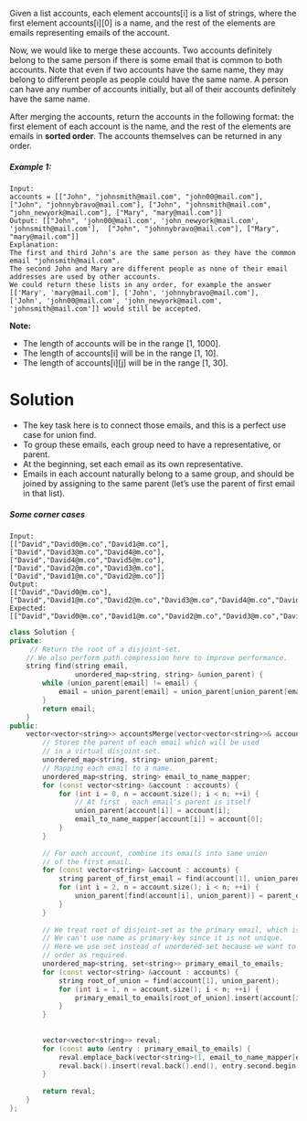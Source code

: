Given a list accounts, each element accounts[i] is a list of strings, where the first element accounts[i][0] is a name, and the rest of the elements are emails representing emails of the account.

Now, we would like to merge these accounts. Two accounts definitely belong to the same person if there is some email that is common to both accounts. Note that even if two accounts have the same name, they may belong to different people as people could have the same name. A person can have any number of accounts initially, but all of their accounts definitely have the same name.

After merging the accounts, return the accounts in the following format: the first element of each account is the name, and the rest of the elements are emails in __sorted order__. The accounts themselves can be returned in any order.

##### Example 1:

```
Input: 
accounts = [["John", "johnsmith@mail.com", "john00@mail.com"], ["John", "johnnybravo@mail.com"], ["John", "johnsmith@mail.com", "john_newyork@mail.com"], ["Mary", "mary@mail.com"]]
Output: [["John", 'john00@mail.com', 'john_newyork@mail.com', 'johnsmith@mail.com'],  ["John", "johnnybravo@mail.com"], ["Mary", "mary@mail.com"]]
Explanation: 
The first and third John's are the same person as they have the common email "johnsmith@mail.com".
The second John and Mary are different people as none of their email addresses are used by other accounts.
We could return these lists in any order, for example the answer [['Mary', 'mary@mail.com'], ['John', 'johnnybravo@mail.com'], 
['John', 'john00@mail.com', 'john_newyork@mail.com', 'johnsmith@mail.com']] would still be accepted.
```

__Note:__

* The length of accounts will be in the range [1, 1000].
* The length of accounts[i] will be in the range [1, 10].
* The length of accounts[i][j] will be in the range [1, 30].

# Solution

* The key task here is to connect those emails, and this is a perfect use case for union find.  
* To group these emails, each group need to have a representative, or parent.  
* At the beginning, set each email as its own representative.  
* Emails in each account naturally belong to a same group, and should be joined by assigning to the same parent (let’s use the parent of first email in that list).  


##### Some corner cases

```
Input:
[["David","David0@m.co","David1@m.co"],["David","David3@m.co","David4@m.co"],["David","David4@m.co","David5@m.co"],["David","David2@m.co","David3@m.co"],["David","David1@m.co","David2@m.co"]]
Output:
[["David","David0@m.co"],["David","David1@m.co","David2@m.co","David3@m.co","David4@m.co","David5@m.co"]]
Expected:
[["David","David0@m.co","David1@m.co","David2@m.co","David3@m.co","David4@m.co","David5@m.co"]]
```

```cpp
class Solution {
private:
     // Return the root of a disjoint-set.
    // We also perform path compression here to improve performance.
    string find(string email,
                unordered_map<string, string> &union_parent) {
        while (union_parent[email] != email) {
            email = union_parent[email] = union_parent[union_parent[email]];
        }
        return email;
    }
public:
    vector<vector<string>> accountsMerge(vector<vector<string>>& accounts) {
        // Stores the parent of each email which will be used 
        // in a virtual disjoint-set.
        unordered_map<string, string> union_parent;
        // Mapping each email to a name.
        unordered_map<string, string> email_to_name_mapper;
        for (const vector<string> &account : accounts) {
            for (int i = 0, n = account.size(); i < n; ++i) {
                // At first , each email's parent is itself
                union_parent[account[i]] = account[i];
                email_to_name_mapper[account[i]] = account[0];
            }
        }
        
        // For each account, combine its emails into same union
        // of the first email.
        for (const vector<string> &account : accounts) {
            string parent_of_first_email = find(account[1], union_parent);
            for (int i = 2, n = account.size(); i < n; ++i) {
                union_parent[find(account[i], union_parent)] = parent_of_first_email;
            }
        }
        
        // We treat root of disjoint-set as the primary email, which is unique.
        // We can't use name as primary-key since it is not unique.
        // Here we use set instead of unordered-set because we want to keep the insertion
        // order as required.
        unordered_map<string, set<string>> primary_email_to_emails;
        for (const vector<string> &account : accounts) {
            string root_of_union = find(account[1], union_parent);
            for (int i = 1, n = account.size(); i < n; ++i) {
                primary_email_to_emails[root_of_union].insert(account[i]);
            }
        }
        
        
        vector<vector<string>> reval;
        for (const auto &entry : primary_email_to_emails) {
            reval.emplace_back(vector<string>(1, email_to_name_mapper[entry.first]));
            reval.back().insert(reval.back().end(), entry.second.begin(), entry.second.end());
        }
        
        return reval;
    }
};
```
